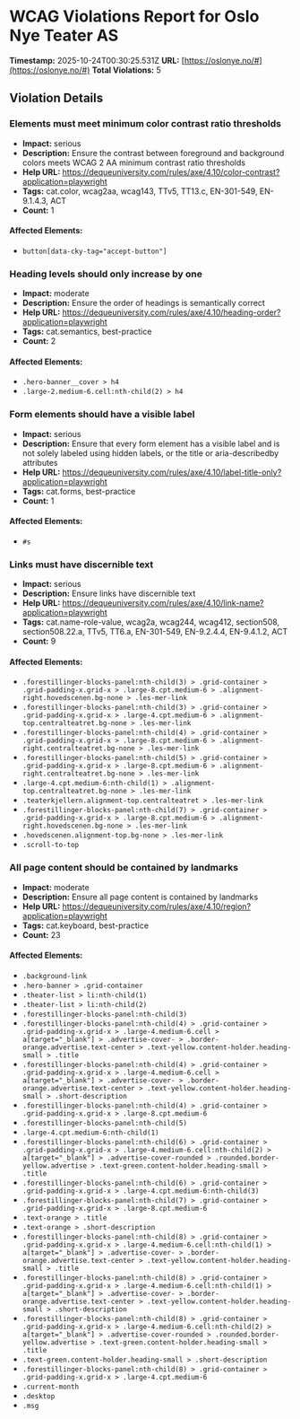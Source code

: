 # WCAG Violations Report for Oslo Nye Teater AS

**Timestamp:** 2025-10-24T00:30:25.531Z
**URL:** [https://oslonye.no/#](https://oslonye.no/#)
**Total Violations:** 5

## Violation Details

### Elements must meet minimum color contrast ratio thresholds

- **Impact:** serious
- **Description:** Ensure the contrast between foreground and background colors meets WCAG 2 AA minimum contrast ratio thresholds
- **Help URL:** https://dequeuniversity.com/rules/axe/4.10/color-contrast?application=playwright
- **Tags:** cat.color, wcag2aa, wcag143, TTv5, TT13.c, EN-301-549, EN-9.1.4.3, ACT
- **Count:** 1

#### Affected Elements:

- `button[data-cky-tag="accept-button"]`

### Heading levels should only increase by one

- **Impact:** moderate
- **Description:** Ensure the order of headings is semantically correct
- **Help URL:** https://dequeuniversity.com/rules/axe/4.10/heading-order?application=playwright
- **Tags:** cat.semantics, best-practice
- **Count:** 2

#### Affected Elements:

- `.hero-banner__cover > h4`
- `.large-2.medium-6.cell:nth-child(2) > h4`

### Form elements should have a visible label

- **Impact:** serious
- **Description:** Ensure that every form element has a visible label and is not solely labeled using hidden labels, or the title or aria-describedby attributes
- **Help URL:** https://dequeuniversity.com/rules/axe/4.10/label-title-only?application=playwright
- **Tags:** cat.forms, best-practice
- **Count:** 1

#### Affected Elements:

- `#s`

### Links must have discernible text

- **Impact:** serious
- **Description:** Ensure links have discernible text
- **Help URL:** https://dequeuniversity.com/rules/axe/4.10/link-name?application=playwright
- **Tags:** cat.name-role-value, wcag2a, wcag244, wcag412, section508, section508.22.a, TTv5, TT6.a, EN-301-549, EN-9.2.4.4, EN-9.4.1.2, ACT
- **Count:** 9

#### Affected Elements:

- `.forestillinger-blocks-panel:nth-child(3) > .grid-container > .grid-padding-x.grid-x > .large-8.cpt.medium-6 > .alignment-right.hovedscenen.bg-none > .les-mer-link`
- `.forestillinger-blocks-panel:nth-child(3) > .grid-container > .grid-padding-x.grid-x > .large-4.cpt.medium-6 > .alignment-top.centralteatret.bg-none > .les-mer-link`
- `.forestillinger-blocks-panel:nth-child(4) > .grid-container > .grid-padding-x.grid-x > .large-8.cpt.medium-6 > .alignment-right.centralteatret.bg-none > .les-mer-link`
- `.forestillinger-blocks-panel:nth-child(5) > .grid-container > .grid-padding-x.grid-x > .large-8.cpt.medium-6 > .alignment-right.centralteatret.bg-none > .les-mer-link`
- `.large-4.cpt.medium-6:nth-child(1) > .alignment-top.centralteatret.bg-none > .les-mer-link`
- `.teaterkjellern.alignment-top.centralteatret > .les-mer-link`
- `.forestillinger-blocks-panel:nth-child(7) > .grid-container > .grid-padding-x.grid-x > .large-8.cpt.medium-6 > .alignment-right.hovedscenen.bg-none > .les-mer-link`
- `.hovedscenen.alignment-top.bg-none > .les-mer-link`
- `.scroll-to-top`

### All page content should be contained by landmarks

- **Impact:** moderate
- **Description:** Ensure all page content is contained by landmarks
- **Help URL:** https://dequeuniversity.com/rules/axe/4.10/region?application=playwright
- **Tags:** cat.keyboard, best-practice
- **Count:** 23

#### Affected Elements:

- `.background-link`
- `.hero-banner > .grid-container`
- `.theater-list > li:nth-child(1)`
- `.theater-list > li:nth-child(2)`
- `.forestillinger-blocks-panel:nth-child(3)`
- `.forestillinger-blocks-panel:nth-child(4) > .grid-container > .grid-padding-x.grid-x > .large-4.medium-6.cell > a[target="_blank"] > .advertise-cover- > .border-orange.advertise.text-center > .text-yellow.content-holder.heading-small > .title`
- `.forestillinger-blocks-panel:nth-child(4) > .grid-container > .grid-padding-x.grid-x > .large-4.medium-6.cell > a[target="_blank"] > .advertise-cover- > .border-orange.advertise.text-center > .text-yellow.content-holder.heading-small > .short-description`
- `.forestillinger-blocks-panel:nth-child(4) > .grid-container > .grid-padding-x.grid-x > .large-8.cpt.medium-6`
- `.forestillinger-blocks-panel:nth-child(5)`
- `.large-4.cpt.medium-6:nth-child(1)`
- `.forestillinger-blocks-panel:nth-child(6) > .grid-container > .grid-padding-x.grid-x > .large-4.medium-6.cell:nth-child(2) > a[target="_blank"] > .advertise-cover-rounded > .rounded.border-yellow.advertise > .text-green.content-holder.heading-small > .title`
- `.forestillinger-blocks-panel:nth-child(6) > .grid-container > .grid-padding-x.grid-x > .large-4.cpt.medium-6:nth-child(3)`
- `.forestillinger-blocks-panel:nth-child(7) > .grid-container > .grid-padding-x.grid-x > .large-8.cpt.medium-6`
- `.text-orange > .title`
- `.text-orange > .short-description`
- `.forestillinger-blocks-panel:nth-child(8) > .grid-container > .grid-padding-x.grid-x > .large-4.medium-6.cell:nth-child(1) > a[target="_blank"] > .advertise-cover- > .border-orange.advertise.text-center > .text-yellow.content-holder.heading-small > .title`
- `.forestillinger-blocks-panel:nth-child(8) > .grid-container > .grid-padding-x.grid-x > .large-4.medium-6.cell:nth-child(1) > a[target="_blank"] > .advertise-cover- > .border-orange.advertise.text-center > .text-yellow.content-holder.heading-small > .short-description`
- `.forestillinger-blocks-panel:nth-child(8) > .grid-container > .grid-padding-x.grid-x > .large-4.medium-6.cell:nth-child(2) > a[target="_blank"] > .advertise-cover-rounded > .rounded.border-yellow.advertise > .text-green.content-holder.heading-small > .title`
- `.text-green.content-holder.heading-small > .short-description`
- `.forestillinger-blocks-panel:nth-child(8) > .grid-container > .grid-padding-x.grid-x > .large-4.cpt.medium-6`
- `.current-month`
- `.desktop`
- `.msg`
